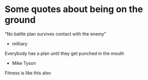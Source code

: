 # Some quotes about being on the ground

"No battle plan survives contact with the enemy"
- military

Everybody has a plan until they get punched in the mouth
- Mike Tyson

Fitness is like this also
